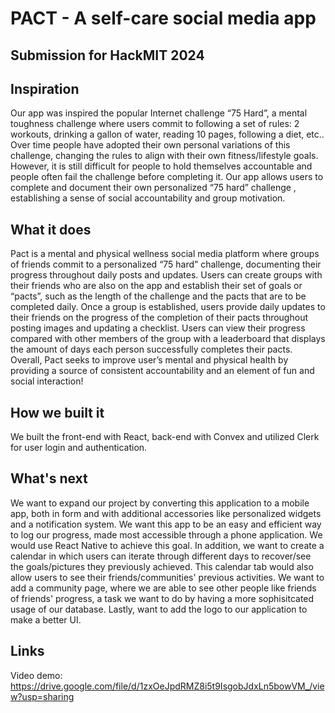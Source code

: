 # PACT - A self-care social media app

## Submission for HackMIT 2024

## Inspiration
Our app was inspired the popular Internet challenge “75 Hard”, a mental toughness challenge where users commit to following a set of rules: 2 workouts, drinking a gallon of water, reading 10 pages, following a diet, etc.. Over time people have adopted their own personal variations of this challenge, changing the rules to align with their own fitness/lifestyle goals. However, it is still difficult for people to hold themselves accountable and people often fail the challenge before completing it. Our app allows users to complete and document their own personalized “75 hard” challenge , establishing a sense of social accountability and group motivation.

## What it does
Pact is a mental and physical wellness social media platform where groups of friends commit to a personalized “75 hard” challenge, documenting their progress throughout daily posts and updates. Users can create groups with their friends who are also on the app and establish their set of goals or “pacts”, such as the length of the challenge and the pacts that are to be completed daily. Once a group is established, users provide daily updates to their friends on the progress of the completion of their pacts throughout posting images and updating a checklist. Users can view their progress compared with other members of the group with a leaderboard that displays the amount of days each person successfully completes their pacts. Overall, Pact seeks to improve user’s mental and physical health by providing a source of consistent accountability and an element of fun and social interaction!

## How we built it
We built the front-end with React, back-end with Convex and utilized Clerk for user login and authentication.

## What's next
We want to expand our project by converting this application to a mobile app, both in form and with additional accessories like personalized widgets and a notification system. We want this app to be an easy and efficient way to log our progress, made most accessible through a phone application. We would use React Native to achieve this goal. In addition, we want to create a calendar in which users can iterate through different days to recover/see the goals/pictures they previously achieved. This calendar tab would also allow users to see their friends/communities' previous activities. We want to add a community page, where we are able to see other people like friends of friends' progress, a task we want to do by having a more sophisitcated usage of our database. Lastly, want to add the logo to our application to make a better UI.

## Links
Video demo: https://drive.google.com/file/d/1zxOeJpdRMZ8i5t9IsgobJdxLn5bowVM_/view?usp=sharing
